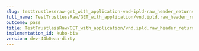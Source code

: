 ```yaml
---
slug: testtrustlessraw-get_with_application-vnd-ipld-raw_header_returns_a_raw_block
full_name: TestTrustlessRaw/GET_with_application/vnd.ipld.raw_header_returns_a_raw_block
outcome: pass
title: TestTrustlessRaw/GET_with_application/vnd.ipld.raw_header_returns_a_raw_block
implementation_id: kubo-bis
version: dev-44b0eaa-dirty
---
```


